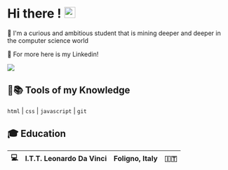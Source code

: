 # Hi there ! <img src="https://media.giphy.com/media/hvRJCLFzcasrR4ia7z/giphy.gif" width="25px">
:rocket: I'm a curious and ambitious student that is mining deeper and deeper in the computer science world

:round_pushpin: For more here is my Linkedin!
<br />

[![](https://img.shields.io/badge/-Linkedin-informational?style=for-the-badge&logo=linkedin&logoColor=white&color=2867B2)](https://www.linkedin.com/in/leonardo-russo-42298a20a/)

## :hammer::books: Tools of my Knowledge

`html` | `css` | `javascript` | `git`


## :mortar_board: Education

:computer: | I.T.T. Leonardo Da Vinci | Foligno, Italy | :it:
--- | --- | --- | --- |
